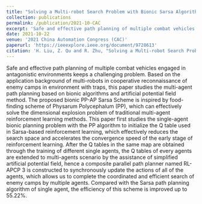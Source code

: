 ```yaml
---
title: "Solving a Multi-robot Search Problem with Bionic Sarsa Algorithm and Artificial Potential Field"
collection: publications
permalink: /publication/2021-10-CAC
excerpt: 'Safe and effective path planning of multiple combat vehicles engaged in antagonistic environments keeps a challenging problem. Based on the application background of multi-robots in cooperative reconnaissance of enemy camps in environment with traps, this paper studies the multi-agent path planning based on bionic algorithms and artificial potential field method. The proposed bionic PP-AP Sarsa Scheme is inspired by food-finding scheme of Physarum Polycephalum (PP), which can effectively solve the dimensional explosion problem of traditional multi-agent reinforcement learning methods. This paper first studies the single-agent bionic planning problem with the PP algorithm to initialize the Q table used in Sarsa-based reinforcement learning, which effectively reduces the search space and accelerates the convergence speed of the early stage of reinforcement learning. After the Q tables in the same map are obtained through the training of different single agents, the Q tables of every agents are extended to multi-agents scenario by the assistance of simplified artificial potential field, hence a composite parallel path planner named RL-APCP 3 is constructed to synchronously update the actions of all of the agents, which allows us to complete the coordinated and efficient search of enemy camps by multiple agents. Compared with the Sarsa path planning algorithm of single agent, the efficiency of this scheme is improved up to 55.22%.'
date: 2021-10-22
venue: '2021 China Automation Congress (CAC)'
paperurl: 'https://ieeexplore.ieee.org/document/9728613'
citation: 'H. Liu, Z. Qu and R. Zhu, "Solving a Multi-robot Search Problem with Bionic Sarsa Algorithm and Artificial Potential Field," 2021 China Automation Congress (CAC), Beijing, China, 2021, pp. 1830-1835.'
---
```


Safe and effective path planning of multiple combat vehicles engaged in antagonistic environments keeps a challenging problem. Based on the application background of multi-robots in cooperative reconnaissance of enemy camps in environment with traps, this paper studies the multi-agent path planning based on bionic algorithms and artificial potential field method. The proposed bionic PP-AP Sarsa Scheme is inspired by food-finding scheme of Physarum Polycephalum (PP), which can effectively solve the dimensional explosion problem of traditional multi-agent reinforcement learning methods. This paper first studies the single-agent bionic planning problem with the PP algorithm to initialize the Q table used in Sarsa-based reinforcement learning, which effectively reduces the search space and accelerates the convergence speed of the early stage of reinforcement learning. After the Q tables in the same map are obtained through the training of different single agents, the Q tables of every agents are extended to multi-agents scenario by the assistance of simplified artificial potential field, hence a composite parallel path planner named RL-APCP 3 is constructed to synchronously update the actions of all of the agents, which allows us to complete the coordinated and efficient search of enemy camps by multiple agents. Compared with the Sarsa path planning algorithm of single agent, the efficiency of this scheme is improved up to 55.22%.